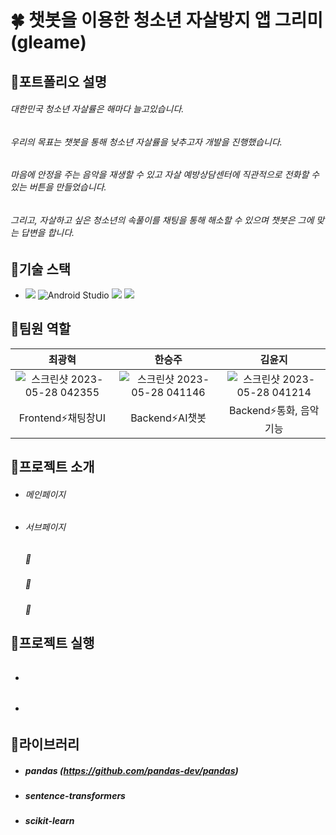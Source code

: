 # 🍀 챗봇을 이용한 청소년 자살방지 앱 그리미(gleame)

## 📌포트폴리오 설명
###### 대한민국 청소년 자살률은 해마다 늘고있습니다. 
###### 우리의 목표는 챗봇을 통해 청소년 자살률을 낮추고자 개발을 진행했습니다.
###### 마음에 안정을 주는 음악을 재생할 수 있고 자살 예방상담센터에 직관적으로 전화할 수 있는 버튼을 만들었습니다.
###### 그리고, 자살하고 싶은 청소년의 속풀이를 채팅을 통해 해소할 수 있으며 챗봇은 그에 맞는 답변을 합니다.

## 📝기술 스택

* <img src="https://img.shields.io/badge/java-007396?style=for-the-badge&logo=java&logoColor=white">  ![Android Studio](https://img.shields.io/badge/Android%20Studio-3DDC84.svg?&style=for-the-badge&logo=Android%20Studio&logoColor=white) <img src="https://img.shields.io/badge/python-3776AB?style=for-the-badge&logo=python&logoColor=white"> <img src="https://img.shields.io/badge/flask-000000?style=for-the-badge&logo=flask&logoColor=white">

## 📝팀원 역할
|최광혁|한승주|김윤지|
|:---:|:---:|:---:|
|![스크린샷 2023-05-28 042355](https://github.com/806hyogi/Nutritional_management_app/assets/101712060/4ad8613a-9008-4817-8269-6b8842e61c02)|![스크린샷 2023-05-28 041146](https://github.com/806hyogi/Nutritional_management_app/assets/101712060/caf89eaa-69f9-420e-b9b0-4f85953da2ec)|![스크린샷 2023-05-28 041214](https://github.com/806hyogi/Nutritional_management_app/assets/101712060/cf3787ca-c49e-461a-8b84-0b86d1bde368)
|Frontend⚡채팅창UI|Backend⚡AI챗봇|Backend⚡통화, 음악 기능|

## 📝프로젝트 소개
* ###### 메인페이지

* ###### 서브페이지
    ##### 📌
    
    ##### 📌
    
    ##### 📌
    
## 📝프로젝트 실행
* ######
* ######
## 📝라이브러리
* ##### pandas (https://github.com/pandas-dev/pandas)
* ##### sentence-transformers
* ##### scikit-learn

